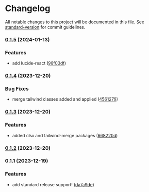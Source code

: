 # Changelog

All notable changes to this project will be documented in this file. See [standard-version](https://github.com/conventional-changelog/standard-version) for commit guidelines.

### [0.1.5](https://github.com/Laryd/pdf_singer/compare/v0.1.4...v0.1.5) (2024-01-13)


### Features

* add lucide-react ([96f03df](https://github.com/Laryd/pdf_singer/commit/96f03df41afa3418be38d192e38ae7219ea06ff3))

### [0.1.4](https://github.com/Laryd/pdf_singer/compare/v0.1.3...v0.1.4) (2023-12-20)


### Bug Fixes

* merge tailwind classes added and applied ([4561279](https://github.com/Laryd/pdf_singer/commit/4561279177a0d7548d3e1d130c617ef0e8e11272))

### [0.1.3](https://github.com/Laryd/pdf_singer/compare/v0.1.2...v0.1.3) (2023-12-20)


### Features

* added clsx and tailwind-merge packages ([668220d](https://github.com/Laryd/pdf_singer/commit/668220dce42b3de7a8b2242e6c132c1f1a09c052))

### [0.1.2](https://github.com/Laryd/pdf_singer/compare/v0.1.1...v0.1.2) (2023-12-20)

### 0.1.1 (2023-12-19)


### Features

* add standard release support! ([da7a9de](https://github.com/Laryd/pdf_singer/commit/da7a9de58a7346dd15158a769c10ce38b3912ac5))
